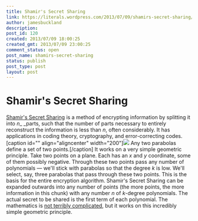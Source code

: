 ```yaml
---
title: Shamir's Secret Sharing
link: https://literals.wordpress.com/2013/07/09/shamirs-secret-sharing/
author: jamesbuckland
description: 
post_id: 120
created: 2013/07/09 18:00:25
created_gmt: 2013/07/09 23:00:25
comment_status: open
post_name: shamirs-secret-sharing
status: publish
post_type: post
layout: post
---
```


# Shamir's Secret Sharing

[Shamir's Secret Sharing](http://en.wikipedia.org/wiki/Shamir's_Secret_Sharing) is a method of encrypting information by splitting it into _n__ _parts, such that the number of parts necessary to entirely reconstruct the information is less than _n_, often considerably. It has applications in coding theory, cryptography, and error-correcting codes. [caption id="" align="aligncenter" width="200"]![](http://upload.wikimedia.org/wikipedia/commons/thumb/6/66/3_polynomials_of_degree_2_through_2_points.svg/200px-3_polynomials_of_degree_2_through_2_points.svg.png) Any two parabolas define a set of two points.[/caption] It works on a very simple geometric principle. Take two points on a plane. Each has an _x_ and _y_ coordinate, some of them possibly negative. Through these two points pass any number of polynomials — we'll stick with parabolas so that the degree _k_ is low. We'll select, say, three parabolas that pass through these two points. This is the basis for the entire encryption algorithm. Shamir's Secret Sharing can be expanded outwards into any number of points (the more points, the more information in this chunk) with any number _n_ of _k_-degree polynomials. The actual secret to be shared is the first term of each polynomial. The mathematics is [not terribly complicated](http://en.wikipedia.org/wiki/Shamir's_Secret_Sharing), but it works on this incredibly simple geometric principle.